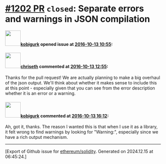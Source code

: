 # [\#1202 PR](https://github.com/ethereum/solidity/pull/1202) `closed`: Separate errors and warnings in JSON compilation

#### <img src="https://avatars.githubusercontent.com/u/3520024?u=e7c469f2d87335cb911d17d3f4ec78920a54838f&v=4" width="50">[kobigurk](https://github.com/kobigurk) opened issue at [2016-10-13 10:55](https://github.com/ethereum/solidity/pull/1202):



#### <img src="https://avatars.githubusercontent.com/u/9073706?v=4" width="50">[chriseth](https://github.com/chriseth) commented at [2016-10-13 12:55](https://github.com/ethereum/solidity/pull/1202#issuecomment-253504860):

Thanks for the pull request! We are actually planning to make a big overhaul of the json output. We'll think about whether it makes sense to include this at this point - especially given that you can see from the error description whether it is an error or a warning.

#### <img src="https://avatars.githubusercontent.com/u/3520024?u=e7c469f2d87335cb911d17d3f4ec78920a54838f&v=4" width="50">[kobigurk](https://github.com/kobigurk) commented at [2016-10-13 16:12](https://github.com/ethereum/solidity/pull/1202#issuecomment-253560984):

Ah, got it, thanks. The reason I wanted this is that when I use it as a library, it felt wrong to find warnings by looking for "Warning:", especially since we have a rich output mechanism.


-------------------------------------------------------------------------------



[Export of Github issue for [ethereum/solidity](https://github.com/ethereum/solidity). Generated on 2024.12.15 at 06:45:24.]
